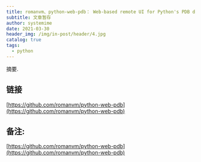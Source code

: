 ```yaml
---
title: romanvm、python-web-pdb： Web-based remote UI for Python's PDB debugger
subtitle: 文章暂存
author: systemime
date: 2021-03-30
header_img: /img/in-post/header/4.jpg
catalog: true
tags:
  - python
---
```

摘要.

<!-- more -->
## 链接

 [https://github.com/romanvm/python-web-pdb](https://github.com/romanvm/python-web-pdb) 

## 备注:

 [https://github.com/romanvm/python-web-pdb](https://github.com/romanvm/python-web-pdb)
